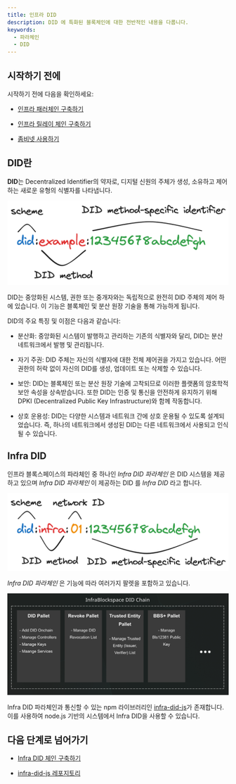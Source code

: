 ```yaml
---
title: 인프라 DID
description: DID 에 특화된 블록체인에 대한 전반적인 내용을 다룹니다.
keywords:
  - 파라체인
  - DID
---
```


## 시작하기 전에

시작하기 전에 다음을 확인하세요:

<!-- 
  해당 내용이 담긴 문서가 생성되면 그 문서로 링크를 연결 해 주세요
-->

- [인프라 패러체인 구축하기](/ko/infrablockchain/tutorials/build-infrablockspace/build-a-parachain.md)

- [인프라 릴레이 체인 구축하기](/ko/infrablockchain/tutorials/build-infrablockspace/build-infra-relay-chain.md)

- [좀비넷 사용하기](./infra-did-parachain.md)

## DID란

**DID**는 Decentralized Identifier의 약자로, 디지털 신원의 주체가 생성, 소유하고 제어하는 새로운 유형의 식별자를 나타냅니다.

![did-method](/media/images/docs/infrablockchain/service-chains/did-method.png)

DID는 중앙화된 시스템, 권한 또는 중개자와는 독립적으로 완전히 DID 주체의 제어 하에 있습니다. 이 기능은 블록체인 및 분산 원장 기술을 통해 가능하게 됩니다.

DID의 주요 특징 및 이점은 다음과 같습니다:

- 분산화: 중앙화된 시스템이 발행하고 관리하는 기존의 식별자와 달리, DID는 분산 네트워크에서 발행 및 관리됩니다.

- 자기 주권: DID 주체는 자신의 식별자에 대한 전체 제어권을 가지고 있습니다. 어떤 권한의 허락 없이 자신의 DID를 생성, 업데이트 또는 삭제할 수 있습니다.

- 보안: DID는 블록체인 또는 분산 원장 기술에 고착되므로 이러한 플랫폼의 암호학적 보안 속성을 상속받습니다. 또한 DID는 인증 및 통신을 안전하게 유지하기 위해 DPKI (Decentralized Public Key Infrastructure)와 함께 작동합니다.

- 상호 운용성: DID는 다양한 시스템과 네트워크 간에 상호 운용될 수 있도록 설계되었습니다. 즉, 하나의 네트워크에서 생성된 DID는 다른 네트워크에서 사용되고 인식될 수 있습니다.

## Infra DID

인프라 블록스페이스의 파라체인 중 하나인 *Infra DID 파라체인* 은 DID 시스템을 제공하고 있으며 *Infra DID 파라체인* 이 제공하는 DID 를 *Infra DID* 라고 합니다.

![infra-did-method](/media/images/docs/infrablockchain/service-chains/infra-did-method.png)

*Infra DID 파라체인* 은 기능에 따라 여러가지 팔렛을 포함하고 있습니다.

![infra-did-pallet](/media/images/docs/infrablockchain/service-chains/infra-did-pallet.png)


Infra DID 파라체인과 통신할 수 있는 npm 라이브러리인 [infra-did-js](https://github.com/InfraBlockchain/infra-did-js/tree/main)가 존재합니다. 이를 사용하여 node.js 기반의 시스템에서 Infra DID을 사용할 수 있습니다.

## 다음 단계로 넘어가기

- [Infra DID 체인 구축하기](/ko/infrablockchain/tutorials/service-chains/infra-did-parachain/build.md)

- [infra-did-js 레포지토리](https://github.com/InfraBlockchain/infra-did-js/tree/main)